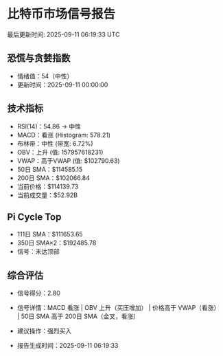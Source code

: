 # 比特币市场信号报告

最后更新时间: 2025-09-11 06:19:33 UTC

## 恐慌与贪婪指数
- 情绪值：54（中性）
- 更新时间：2025-09-11 00:00:00

## 技术指标
- RSI(14)：54.86 → 中性
- MACD：看涨 (Histogram: 578.21)
- 布林带：中性 (带宽: 6.72%)
- OBV：上升 (值: 157957618231)
- VWAP：高于VWAP (值: $102790.63)
- 50日 SMA：$114585.15
- 200日 SMA：$102066.84
- 当前价格：$114139.73
- 当前成交量：$52.92B

## Pi Cycle Top
- 111日 SMA：$111653.65
- 350日 SMA×2：$192485.78
- 信号：未达顶部

## 综合评估
- 信号得分：2.80
- 信号详情：MACD 看涨 | OBV 上升（买压增加） | 价格高于 VWAP（看涨） | 50日 SMA 高于 200日 SMA（金叉，看涨）
- 建议操作：强烈买入

- 报告生成时间：2025-09-11 06:19:33